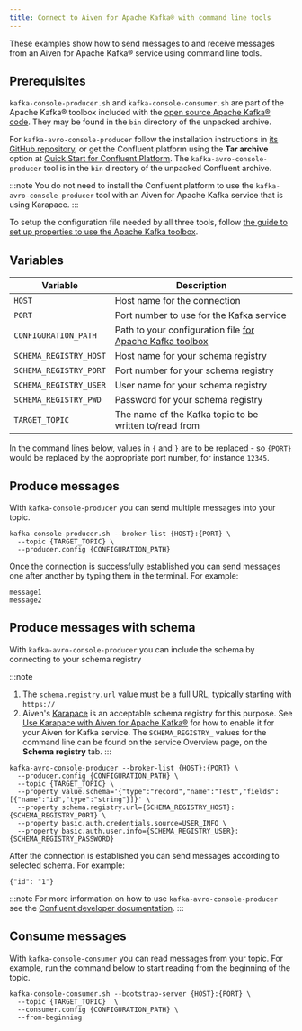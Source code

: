 ```yaml
---
title: Connect to Aiven for Apache Kafka® with command line tools
---
```


These examples show how to send messages to and receive messages from an
Aiven for Apache Kafka® service using command line tools.

## Prerequisites

`kafka-console-producer.sh` and `kafka-console-consumer.sh` are part of
the Apache Kafka® toolbox included with the [open source Apache Kafka®
code](https://kafka.apache.org/downloads). They may be found in the
`bin` directory of the unpacked archive.

For `kafka-avro-console-producer` follow the installation instructions
in [its GitHub
repository](https://github.com/confluentinc/schema-registry), or get the
Confluent platform using the **Tar archive** option at [Quick Start for
Confluent
Platform](https://docs.confluent.io/platform/current/quickstart/ce-docker-quickstart).
The `kafka-avro-console-producer` tool is in the `bin` directory of the
unpacked Confluent archive.

:::note
You do not need to install the Confluent platform to use the
`kafka-avro-console-producer` tool with an Aiven for Apache Kafka
service that is using Karapace.
:::

To setup the configuration file needed by all three tools, follow [the
guide to set up properties to use the Apache Kafka
toolbox](/docs/products/kafka/howto/kafka-tools-config-file).

## Variables

 | Variable               | Description                                                                                                                              |
 | ---------------------- | ---------------------------------------------------------------------------------------------------------------------------------------- |
 | `HOST`                 | Host name for the connection                                                                                                             |
 | `PORT`                 | Port number to use for the Kafka service                                                                                                 |
 | `CONFIGURATION_PATH`   | Path to your configuration file [for Apache Kafka toolbox](/docs/products/kafka/howto/kafka-tools-config-file) |
 | `SCHEMA_REGISTRY_HOST` | Host name for your schema registry                                                                                                       |
 | `SCHEMA_REGISTRY_PORT` | Port number for your schema registry                                                                                                     |
 | `SCHEMA_REGISTRY_USER` | User name for your schema registry                                                                                                       |
 | `SCHEMA_REGISTRY_PWD`  | Password for your schema registry                                                                                                        |
 | `TARGET_TOPIC`         | The name of the Kafka topic to be written to/read from                                                                                   |

In the command lines below, values in `{` and `}` are to be replaced -
so `{PORT}` would be replaced by the appropriate port number, for
instance `12345`.

## Produce messages

With `kafka-console-producer` you can send multiple messages into your
topic.

```
kafka-console-producer.sh --broker-list {HOST}:{PORT} \
  --topic {TARGET_TOPIC} \
  --producer.config {CONFIGURATION_PATH}
```

Once the connection is successfully established you can send messages
one after another by typing them in the terminal. For example:

```
message1
message2
```

## Produce messages with schema

With `kafka-avro-console-producer` you can include the schema by
connecting to your schema registry

:::note
1.  The `schema.registry.url` value must be a full URL, typically
    starting with `https://`
2.  Aiven's [Karapace](https://karapace.io/) is an acceptable schema
    registry for this purpose. See [Use Karapace with Aiven for Apache
    Kafka®](/docs/products/kafka/howto/enable-karapace)
    for how to enable it for your Aiven for Kafka service. The
    `SCHEMA_REGISTRY_` values for the command line can be found on the
    service Overview page, on the **Schema registry** tab.
:::

```
kafka-avro-console-producer --broker-list {HOST}:{PORT} \
  --producer.config {CONFIGURATION_PATH} \
  --topic {TARGET_TOPIC} \
  --property value.schema='{"type":"record","name":"Test","fields":[{"name":"id","type":"string"}]}' \
  --property schema.registry.url={SCHEMA_REGISTRY_HOST}:{SCHEMA_REGISTRY_PORT} \
  --property basic.auth.credentials.source=USER_INFO \
  --property basic.auth.user.info={SCHEMA_REGISTRY_USER}:{SCHEMA_REGISTRY_PASSWORD}
```

After the connection is established you can send messages according to
selected schema. For example:

```
{"id": "1"}
```

:::note
For more information on how to use `kafka-avro-console-producer` see the
[Confluent developer
documentation](https://developer.confluent.io/tutorials/kafka-console-consumer-producer-avro/kafka.html).
:::

## Consume messages

With `kafka-console-consumer` you can read messages from your topic. For
example, run the command below to start reading from the beginning of
the topic.

```
kafka-console-consumer.sh --bootstrap-server {HOST}:{PORT} \
  --topic {TARGET_TOPIC}  \
  --consumer.config {CONFIGURATION_PATH} \
  --from-beginning
```
